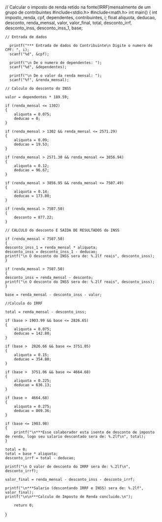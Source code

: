 // Calcular o imposto de renda retido na fonte(IRRF)mensalmente de um grupo de contribuintes 
#include<stdio.h>
#include<math.h>
int main()
{
    int imposto_renda, cpf, dependentes, contribuintes, i;
    float aliquota, deducao, desconto, renda_mensal, valor, valor_final, total, desconto_irrf, desconto_inss, desconto_inss_1, base;

    // Entrada de dados

      printf("*** Entrada de dados do Contribuinte\n Digite o numero de CPF: ", i);
      scanf("%d", &cpf);

      printf("\n De o numero de dependentes: ");
      scanf("%d", &dependentes);

      printf("\n De o valor da renda mensal: ");
      scanf("%f", &renda_mensal);

    // Calculo do desconto do INSS

    valor = dependentes * 189.59;

    if (renda_mensal <= 1302)
    {
        aliquota = 0.075;
        deducao = 0;
    }

    if (renda_mensal > 1302 && renda_mensal <= 2571.29)
    {
        aliquota = 0.09;
        deducao = 19.53;
    }

    if (renda_mensal > 2571.30 && renda_mensal <= 3856.94)
    {
        aliquota = 0.12;
        deducao = 96.67;
    }

    if (renda_mensal > 3856.95 && renda_mensal <= 7507.49)
    {
        aliquota = 0.14;
        deducao = 173.80;
    }

    if (renda_mensal > 7507.50)
    {
        desconto = 877.22;
    }

    // CALCULO do desconto E SAIDA DE RESULTADOS do INSS

    if (renda_mensal < 7507.50)
    {
    desconto_inss_1 = renda_mensal * aliquota;
    desconto_inss = desconto_inss_1 - deducao;
    printf("\n O desconto do INSS sera de: %.2lf reais", desconto_inss);
    }

    if (renda_mensal > 7507.50)
    {
    desconto_inss = renda_mensal - desconto;
    printf("\n O desconto do INSS sera de: %.2lf reais", desconto_inss);
    }

    base = renda_mensal - desconto_inss - valor;

    //Calculo do IRRF

    total = renda_mensal - desconto_inss;

    if (base > 1903.99 && base <= 2826.65)
    {
        aliquota = 0.075;
        deducao = 142.80;
    }

    if (base >  2826.66 && base <= 3751.05)
    {
        aliquota = 0.15;
        deducao = 354.80;
    }

    if (base >  3751.06 && base <= 4664.68)
    {
        aliquota = 0.225;
        deducao = 636.13;
    }

    if (base >  4664.68)
    {
        aliquota = 0.275;
        deducao = 869.36;
    }

    if (base <= 1903.98)
    {
        printf("\n***Esse colaborador esta isento de desconto de imposto de renda, logo seu salario descontado sera de: %.2lf\n", total);
    }

    total = 0;
    total = base * aliquota;
    desconto_irrf = total - deducao;

    printf("\n O valor de desconto do IRRF sera de: %.2lf\n", desconto_irrf);

    valor_final = renda_mensal - desconto_inss - desconto_irrf;

    printf("\n***Salario (descontando IRRF e INSS) sera de: %.2lf", valor_final);
    printf("\n\n***Calculo de Imposto de Renda concluido.\n");

        return 0;
}
